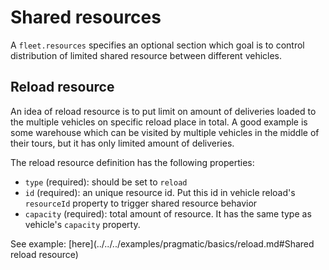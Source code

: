 # Shared resources

A `fleet.resources` specifies an optional section which goal is to control distribution of limited shared resource
between different vehicles.


## Reload resource

An idea of reload resource is to put limit on amount of deliveries loaded to the multiple vehicles on specific reload
place in total. A good example is some warehouse which can be visited by multiple vehicles in the middle of their tours,
but it has only limited amount of deliveries.

The reload resource definition has the following properties:

- `type` (required): should be set to `reload`
- `id` (required): an unique resource id. Put this id in vehicle reload's `resourceId` property to trigger shared resource behavior
- `capacity` (required): total amount of resource. It has the same type as vehicle's `capacity` property.

See example: [here](../../../examples/pragmatic/basics/reload.md#Shared reload resource)
